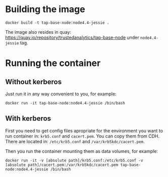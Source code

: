 # Building the image
```docker build -t tap-base-node:node4.4-jessie .```

The image also resides in quay: https://quay.io/repository/trustedanalytics/tap-base-node under `node4.4-jessie` tag.

# Running the container
## Without kerberos
Just run it in any way convenient to you, for example:
```
docker run -it tap-base-node:node4.4-jessie /bin/bash
```

## With kerberos
First you need to get config files apropriate for the environment you want to run container in: `krb5.conf` and `cacert.pem`.
You can copy them from CDH. There are located in: `/etc/krb5.conf` and `/var/krb5kdc/cacert.pem`.

Then you run the container mounting them as data volumes, for example:
```
docker run -it -v [absolute path]/krb5.conf:/etc/krb5.conf -v [absolute path]/cacert.pem:/var/krb5kdc/cacert.pem tap-base-node:node4.4-jessie /bin/bash
```
